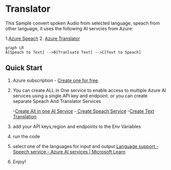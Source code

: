 # Translator

This Sample convert spoken Audio from selected language, speach from other language, it uses the following AI servcies from Azure:

1.[Azure Speach](https://learn.microsoft.com/en-us/python/api/azure-cognitiveservices-speech/?view=azure-python)
2. [Azure Translator](https://learn.microsoft.com/en-us/azure/ai-services/translator/)
```mermaid
graph LR
A[Speach to Text] -->B[Tranlsate Text] -->C[Text to Speach] 

```

## Quick Start

1. Azure subscription -  [Create one for free](https://azure.microsoft.com/free/cognitive-services).
2. You can create  ALL in One service to  enable access to multiple Azure AI services using a single API key and endpoint.
or you can create separate Speach And Translator Services 

	-[Create All in one AI Service](https://ms.portal.azure.com/#create/Microsoft.CognitiveServicesAllInOne) 
	-[ Create Speach Service](https://portal.azure.com/#create/Microsoft.CognitiveServicesSpeechServices)
	-[Create Text Translation](https://ms.portal.azure.com/#create/Microsoft.CognitiveServicesTextTranslation)

3. add your API keys,region and endpoints to the Env Variables 
4. run the code 
5. select one of the languages for input and output [Language support - Speech service - Azure AI services | Microsoft Learn](https://learn.microsoft.com/en-us/azure/ai-services/speech-service/language-support?tabs=tts)
6. Enjoy!
